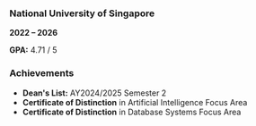 ### National University of Singapore
**2022 – 2026**

**GPA:** 4.71 / 5

### Achievements
- **Dean's List:** AY2024/2025 Semester 2
- **Certificate of Distinction** in Artificial Intelligence Focus Area
- **Certificate of Distinction** in Database Systems Focus Area
